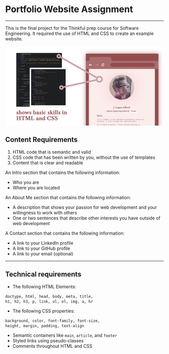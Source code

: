 # Portfolio Website Assignment
***

This is the final project for the Thinkful prep course for Software Engineering. It required the use of HTML and CSS to create an example website. 

![Image](images/example.jpg)

## Content Requirements

1. HTML code that is semantic and valid
2. CSS code that has been written by you, without the use of templates
3. Content that is clear and readable

An Intro section that contains the following information:

* Who you are
* Where you are located

An About Me section that contains the following information:

* A description that shows your passion for web development and your willingness to work with others
* One or two sentences that describe other interests you have outside of web development

A Contact section that contains the following information:
* A link to your LinkedIn profile
* A link to your GitHub profile
* A link to your email (optional)

***

## Technical requirements

* The following HTML Elements:
```
doctype, html, head, body, meta, title,
h1, h2, h3, p, link, ul, ol, img, a, hr
 ```
 
 * The following CSS properties:
 ```
 background, color, font-family, font-size,
 height, margin, padding, text-align
 ```
 
 * Semantic containers like `main`, `article`, and `footer`
 * Styled links using pseudo-classes
 * Comments throughout HTML and CSS
